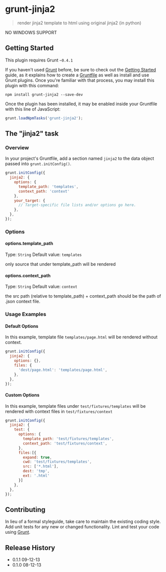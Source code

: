 # grunt-jinja2

> render jinja2 template to html using original jinja2 (in python)

NO WINDOWS SUPPORT

## Getting Started
This plugin requires Grunt `~0.4.1`

If you haven't used [Grunt](http://gruntjs.com/) before, be sure to check out the [Getting Started](http://gruntjs.com/getting-started) guide, as it explains how to create a [Gruntfile](http://gruntjs.com/sample-gruntfile) as well as install and use Grunt plugins. Once you're familiar with that process, you may install this plugin with this command:

```shell
npm install grunt-jinja2 --save-dev
```

Once the plugin has been installed, it may be enabled inside your Gruntfile with this line of JavaScript:

```js
grunt.loadNpmTasks('grunt-jinja2');
```

## The "jinja2" task

### Overview
In your project's Gruntfile, add a section named `jinja2` to the data object passed into `grunt.initConfig()`.

```js
grunt.initConfig({
  jinja2: {
    options: {
      template_path: 'templates',
      context_path: 'context'
    },
    your_target: {
      // Target-specific file lists and/or options go here.
    },
  },
});
```

### Options

#### options.template_path
Type: `String`
Default value: `templates`

only source that under template_path will be rendered

#### options.context_path
Type: `String`
Default value: `context`

the src path (relative to template_path) + context_path should be the path of .json context file.


### Usage Examples

#### Default Options
In this example, template file `templates/page.html` will be rendered without context.

```js
grunt.initConfig({
  jinja2: {
    options: {},
    files: {
      'dest/page.html': 'templates/page.html',
    },
  },
});
```

#### Custom Options
In this example, template files under `test/fixtures/templates` will be rendered with context files in `test/fixtures/context`

```js
grunt.initConfig({
  jinja2: {
    test: {
      options: {
        template_path: 'test/fixtures/templates',
        context_path: 'test/fixtures/context',
      },
      files:[{
        expand: true,
        cwd: 'test/fixtures/templates',
        src: ['*.html'],
        dest: 'tmp',
        ext: '.html'
      }]
    },
  },
});
```

## Contributing
In lieu of a formal styleguide, take care to maintain the existing coding style. Add unit tests for any new or changed functionality. Lint and test your code using [Grunt](http://gruntjs.com/).

## Release History
* 0.1.1 09-12-13
* 0.1.0 08-12-13
